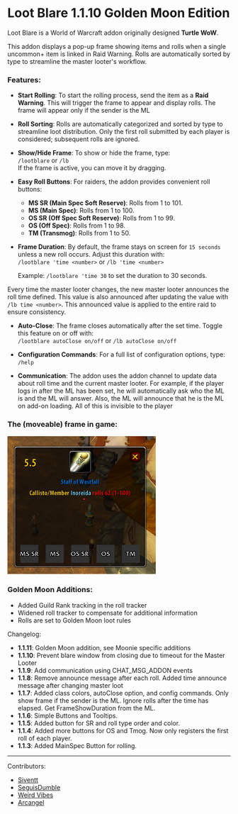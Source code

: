 # Loot Blare 1.1.10  Golden Moon Edition

Loot Blare is a World of Warcraft addon originally designed **Turtle WoW**.

This addon displays a pop-up frame showing items and rolls when a single uncommon+ item is linked in Raid Warning. Rolls are automatically sorted by type to streamline the master looter's workflow.

### Features:

- **Start Rolling**: To start the rolling process, send the item as a **Raid Warning**. This will trigger the frame to appear and display rolls. The frame will appear only if the sender is the ML

- **Roll Sorting**: Rolls are automatically categorized and sorted by type to streamline loot distribution. Only the first roll submitted by each player is considered; subsequent rolls are ignored.

- **Show/Hide Frame**: To show or hide the frame, type:  
  `/lootblare` or `/lb`  
  If the frame is active, you can move it by dragging.

- **Easy Roll Buttons**: For raiders, the addon provides convenient roll buttons:

  - **MS SR (Main Spec Soft Reserve)**: Rolls from 1 to 101.
  - **MS (Main Spec)**: Rolls from 1 to 100.
  - **OS SR (Off Spec Soft Reserve)**: Rolls from 1 to 99.
  - **OS (Off Spec)**: Rolls from 1 to 98.
  - **TM (Transmog)**: Rolls from 1 to 50.

- **Frame Duration**: By default, the frame stays on screen for `15 seconds` unless a new roll occurs. Adjust this duration with:  
  `/lootblare 'time <number>` or `/lb 'time <number>`

  Example: `/lootblare 'time 30` to set the duration to 30 seconds.

Every time the master looter changes, the new master looter announces the roll time defined. This value is also announced after updating the value with `/lb time <number>`. This announced value is applied to the entire raid to ensure consistency.

- **Auto-Close**: The frame closes automatically after the set time. Toggle this feature on or off with:  
  `/lootblare autoClose on/off` or `/lb autoClose on/off`

- **Configuration Commands**: For a full list of configuration options, type:  
  `/help`

- **Communication**: The addon uses the addon channel to update data about roll time and the current master looter. For example, if the player logs in after the ML has been set, he will automatically ask who the ML is and the ML will answer. Also, the ML will announce that he is the ML on add-on loading. All of this is invisible to the player

### The (moveable) frame in game:

![LootBlare Frame](./lootblareframe.png)

### Golden Moon Additions:

- Added Guild Rank tracking in the roll tracker
- Widened roll tracker to compensate for additional information
- Rolls are set to Golden Moon loot rules

Changelog:

- **1.1.11**: Golden Moon addition, see Moonie specific additions
- **1.1.10**: Prevent blare window from closing due to timeout for the Master Looter
- **1.1.9**: Add communication using CHAT_MSG_ADDON events
- **1.1.8**: Remove announce message after each roll. Added time announce message after changing master loot
- **1.1.7**: Added class colors, autoClose option, and config commands. Only show frame if the sender is the ML. Ignore rolls after the time has elapsed. Get FrameShowDuration from the ML.
- **1.1.6**: Simple Buttons and Tooltips.
- **1.1.5**: Added button for SR and roll type order and color.
- **1.1.4**: Added more buttons for OS and Tmog. Now only registers the first roll of each player.
- **1.1.3**: Added MainSpec Button for rolling.

___
Contributors:
* [Siventt](https://github.com/Siventt/LootBlare)
* [SeguisDumble](https://github.com/SeguisDumble)
* [Weird Vibes](MarcelineVQ/LootBlare)
* [Arcangel](Arcangel4367/LootBlare)



